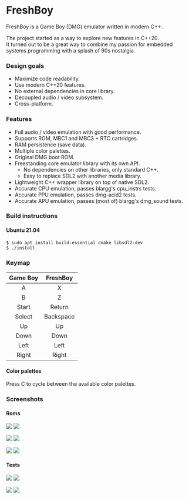 # FreshBoy

FreshBoy is a Game Boy (DMG) emulator written in modern C++.

The project started as a way to explore new features in C++20.  
It turned out to be a great way to combine my passion for embedded
systems programming with a splash of 90s nostalgia.

### Design goals

- Maximize code readability.
- Use modern C++20 features.
- No external dependencies in core library.
- Decoupled audio / video subsystem.
- Cross-platform.

### Features

- Full audio / video emulation with good performance.
- Supports ROM, MBC1 and MBC3 + RTC cartridges.
- RAM persistence (save data).
- Multiple color palettes.
- Original DMG boot ROM.
- Freestanding core emulator library with its own API.
  - No dependencies on other libraries, only standard C++.
  - Easy to replace SDL2 with another media library.
- Lightweight C++ wrapper library on top of native SDL2.
- Accurate CPU emulation, passes blargg's cpu_instrs tests.
- Accurate PPU emulation, passes dmg-acid2 tests.
- Accurate APU emulation, passes (most of) blargg's dmg_sound tests.

### Build instructions

#### Ubuntu 21.04
``` shell
$ sudo apt install build-essential cmake libsdl2-dev
$ ./install
```

### Keymap

|  Game Boy   |   FreshBoy   |
|:-----------:|:------------:|
|      A      |      X       |
|      B      |      Z       |
|    Start    |    Return    |
|   Select    |  Backspace   |
|     Up      |      Up      |
|    Down     |     Down     |
|    Left     |     Left     |
|    Right    |    Right     |

#### Color palettes

Press C to cycle between the available color palettes.

### Screenshots

#### Roms

![](img/roms/tetris.png) ![](img/roms/zelda.png)

![](img/roms/donkey.png) ![](img/roms/pokemon.png)

![](img/roms/mario.png) ![](img/roms/mario2.png)

#### Tests

![](img/test/cpu_instrs.png) ![](img/test/instr_timing.png)

![](img/test/dmg-acid2.png) ![](img/test/dmg_sound.png)
